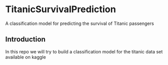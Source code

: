 # TitanicSurvivalPrediction
A classification model for predicting the survival of Titanic passengers

## Introduction   
In this repo we will try to build a classification model for the titanic data set available on kaggle   
